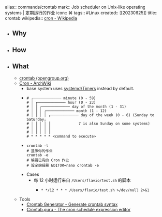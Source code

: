 alias:: commands/crontab
mark:: Job scheduler on Unix-like operating systems | 定期运行的作业
icon:: ⌘
tags:: #Linux
created:: [[20230625]]
title:: crontab
wikipedia:: [cron - Wikipedia](https://en.wikipedia.org/wiki/Cron)
- ## Why
- ## How
- ## What
  - [crontab (opengroup.org)](https://pubs.opengroup.org/onlinepubs/9699919799/utilities/crontab.html#tag_20_25_07)
  - [Cron - ArchWiki](https://wiki.archlinux.org/title/cron)
    - base system uses [systemd/Timers](https://wiki.archlinux.org/title/Systemd/Timers) instead by default.
    - ```
      # ┌───────────── minute (0 - 59)
      # │ ┌───────────── hour (0 - 23)
      # │ │ ┌───────────── day of the month (1 - 31)
      # │ │ │ ┌───────────── month (1 - 12)
      # │ │ │ │ ┌───────────── day of the week (0 - 6) (Sunday to Saturday;
      # │ │ │ │ │             7 is also Sunday on some systems)
      # │ │ │ │ │
      # │ │ │ │ │
      # * * * * * <command to execute>
      ```
    - ```shell
      crontab -l
      # 显示你的作业
      crontab -e
      # 编辑已有的 Cron 作业
      # 设定编辑器 EDITOR=nano crontab -e
      ```
    - Cases
      - 每 12 小时运行来自 `/Users/flavio/test.sh` 的脚本
        - ```shell
          * */12 * * * /Users/flavio/test.sh >/dev/null 2>&1
          ```
  - Tools
    - [Crontab Generator - Generate crontab syntax](https://crontab-generator.org/)
    - [Crontab.guru - The cron schedule expression editor](https://crontab.guru/)